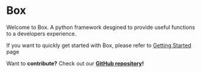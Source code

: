 # Box
Welcome to Box. A python framework desgined to provide useful functions to a developers experience.

If you want to quickly get started with Box, please refer to [Getting Started](./gettingstarted.md) page


Want to **contribute?** Check out our **[GitHub repository](https://github.com/Boxei/Box)!**